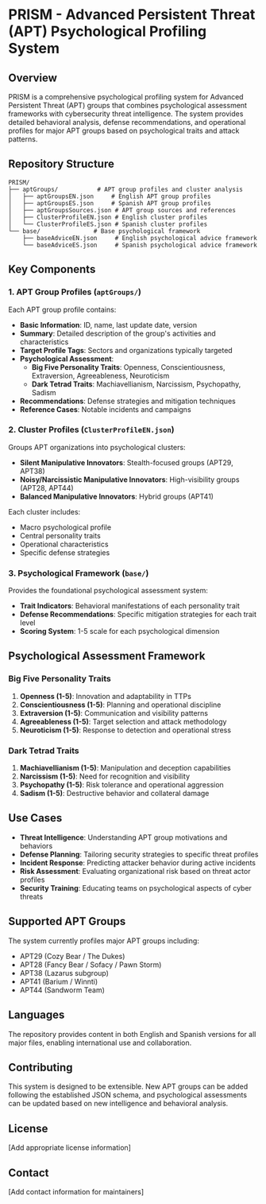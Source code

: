 # PRISM - Advanced Persistent Threat (APT) Psychological Profiling System

## Overview

PRISM is a comprehensive psychological profiling system for Advanced Persistent Threat (APT) groups that combines psychological assessment frameworks with cybersecurity threat intelligence. The system provides detailed behavioral analysis, defense recommendations, and operational profiles for major APT groups based on psychological traits and attack patterns.

## Repository Structure

```
PRISM/
├── aptGroups/           # APT group profiles and cluster analysis
│   ├── aptGroupsEN.json     # English APT group profiles
│   ├── aptGroupsES.json     # Spanish APT group profiles
│   ├── aptGroupsSources.json # APT group sources and references
│   ├── ClusterProfileEN.json # English cluster profiles
│   └── ClusterProfileES.json # Spanish cluster profiles
└── base/               # Base psychological framework
    ├── baseAdviceEN.json     # English psychological advice framework
    └── baseAdviceES.json     # Spanish psychological advice framework
```

## Key Components

### 1. APT Group Profiles (`aptGroups/`)

Each APT group profile contains:
- **Basic Information**: ID, name, last update date, version
- **Summary**: Detailed description of the group's activities and characteristics
- **Target Profile Tags**: Sectors and organizations typically targeted
- **Psychological Assessment**:
  - **Big Five Personality Traits**: Openness, Conscientiousness, Extraversion, Agreeableness, Neuroticism
  - **Dark Tetrad Traits**: Machiavellianism, Narcissism, Psychopathy, Sadism
- **Recommendations**: Defense strategies and mitigation techniques
- **Reference Cases**: Notable incidents and campaigns

### 2. Cluster Profiles (`ClusterProfileEN.json`)

Groups APT organizations into psychological clusters:
- **Silent Manipulative Innovators**: Stealth-focused groups (APT29, APT38)
- **Noisy/Narcissistic Manipulative Innovators**: High-visibility groups (APT28, APT44)
- **Balanced Manipulative Innovators**: Hybrid groups (APT41)

Each cluster includes:
- Macro psychological profile
- Central personality traits
- Operational characteristics
- Specific defense strategies

### 3. Psychological Framework (`base/`)

Provides the foundational psychological assessment system:
- **Trait Indicators**: Behavioral manifestations of each personality trait
- **Defense Recommendations**: Specific mitigation strategies for each trait level
- **Scoring System**: 1-5 scale for each psychological dimension

## Psychological Assessment Framework

### Big Five Personality Traits

1. **Openness (1-5)**: Innovation and adaptability in TTPs
2. **Conscientiousness (1-5)**: Planning and operational discipline
3. **Extraversion (1-5)**: Communication and visibility patterns
4. **Agreeableness (1-5)**: Target selection and attack methodology
5. **Neuroticism (1-5)**: Response to detection and operational stress

### Dark Tetrad Traits

1. **Machiavellianism (1-5)**: Manipulation and deception capabilities
2. **Narcissism (1-5)**: Need for recognition and visibility
3. **Psychopathy (1-5)**: Risk tolerance and operational aggression
4. **Sadism (1-5)**: Destructive behavior and collateral damage

## Use Cases

- **Threat Intelligence**: Understanding APT group motivations and behaviors
- **Defense Planning**: Tailoring security strategies to specific threat profiles
- **Incident Response**: Predicting attacker behavior during active incidents
- **Risk Assessment**: Evaluating organizational risk based on threat actor profiles
- **Security Training**: Educating teams on psychological aspects of cyber threats

## Supported APT Groups

The system currently profiles major APT groups including:
- APT29 (Cozy Bear / The Dukes)
- APT28 (Fancy Bear / Sofacy / Pawn Storm)
- APT38 (Lazarus subgroup)
- APT41 (Barium / Winnti)
- APT44 (Sandworm Team)

## Languages

The repository provides content in both English and Spanish versions for all major files, enabling international use and collaboration.

## Contributing

This system is designed to be extensible. New APT groups can be added following the established JSON schema, and psychological assessments can be updated based on new intelligence and behavioral analysis.

## License

[Add appropriate license information]

## Contact

[Add contact information for maintainers]
